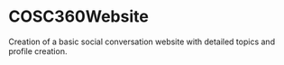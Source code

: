 # COSC360Website
Creation of a basic social conversation website with detailed topics and profile creation.
